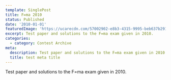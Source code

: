 ```yaml
---
template: SinglePost
title: F=ma 2010
status: Published
date: '2010-01-01'
featuredImage: 'https://ucarecdn.com/57002902-e8b3-4315-9995-beb637b29128/'
excerpt: Test paper and solutions to the F=ma exam given in 2010.
categories:
  - category: Contest Archive
meta:
  description: Test paper and solutions to the F=ma exam given in 2010.
  title: test meta title
---
```

Test paper and solutions to the F=ma exam given in 2010.